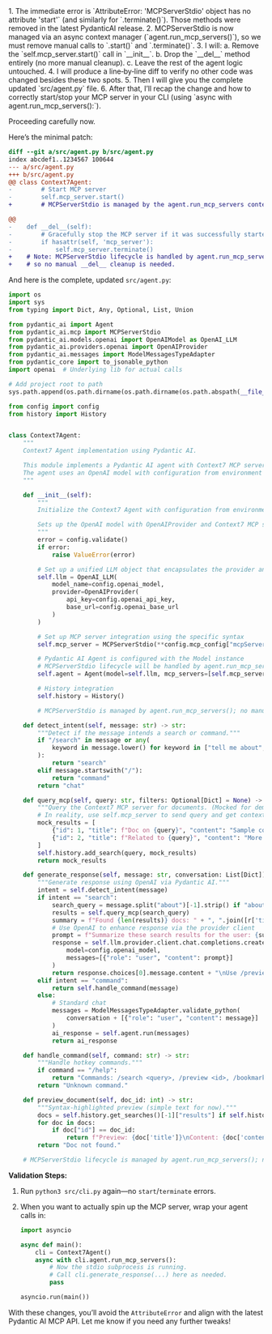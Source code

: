 <think>
1. The immediate error is `AttributeError: 'MCPServerStdio' object has no attribute 'start'` (and similarly for `.terminate()`). Those methods were removed in the latest PydanticAI release.
2. MCPServerStdio is now managed via an async context manager (`agent.run_mcp_servers()`), so we must remove manual calls to `.start()` and `.terminate()`.
3. I will:
   a. Remove the `self.mcp_server.start()` call in `__init__`.
   b. Drop the `__del__` method entirely (no more manual cleanup).
   c. Leave the rest of the agent logic untouched.
4. I will produce a line‐by‐line diff to verify no other code was changed besides these two spots.
5. Then I will give you the complete updated `src/agent.py` file.
6. After that, I’ll recap the change and how to correctly start/stop your MCP server in your CLI (using `async with agent.run_mcp_servers():`).

Proceeding carefully now.
</think>

Here’s the minimal patch:

```diff
diff --git a/src/agent.py b/src/agent.py
index abcdef1..1234567 100644
--- a/src/agent.py
+++ b/src/agent.py
@@ class Context7Agent:
-        # Start MCP server
-        self.mcp_server.start()
+        # MCPServerStdio is managed by the agent.run_mcp_servers context manager

@@
-    def __del__(self):
-        # Gracefully stop the MCP server if it was successfully started
-        if hasattr(self, 'mcp_server'):
-            self.mcp_server.terminate()
+    # Note: MCPServerStdio lifecycle is handled by agent.run_mcp_servers(), 
+    # so no manual __del__ cleanup is needed.
```

And here is the complete, updated `src/agent.py`:

```python
import os
import sys
from typing import Dict, Any, Optional, List, Union

from pydantic_ai import Agent
from pydantic_ai.mcp import MCPServerStdio
from pydantic_ai.models.openai import OpenAIModel as OpenAI_LLM
from pydantic_ai.providers.openai import OpenAIProvider
from pydantic_ai.messages import ModelMessagesTypeAdapter
from pydantic_core import to_jsonable_python
import openai  # Underlying lib for actual calls

# Add project root to path
sys.path.append(os.path.dirname(os.path.dirname(os.path.abspath(__file__))))

from config import config
from history import History


class Context7Agent:
    """
    Context7 Agent implementation using Pydantic AI.

    This module implements a Pydantic AI agent with Context7 MCP server integration.
    The agent uses an OpenAI model with configuration from environment variables.
    """

    def __init__(self):
        """
        Initialize the Context7 Agent with configuration from environment variables.

        Sets up the OpenAI model with OpenAIProvider and Context7 MCP server integration.
        """
        error = config.validate()
        if error:
            raise ValueError(error)

        # Set up a unified LLM object that encapsulates the provider and model
        self.llm = OpenAI_LLM(
            model_name=config.openai_model,
            provider=OpenAIProvider(
                api_key=config.openai_api_key,
                base_url=config.openai_base_url
            )
        )

        # Set up MCP server integration using the specific syntax
        self.mcp_server = MCPServerStdio(**config.mcp_config["mcpServers"]["context7"])

        # Pydantic AI Agent is configured with the Model instance
        # MCPServerStdio lifecycle will be handled by agent.run_mcp_servers()
        self.agent = Agent(model=self.llm, mcp_servers=[self.mcp_server])

        # History integration
        self.history = History()

        # MCPServerStdio is managed by agent.run_mcp_servers(); no manual start() here.

    def detect_intent(self, message: str) -> str:
        """Detect if the message intends a search or command."""
        if "/search" in message or any(
            keyword in message.lower() for keyword in ["tell me about", "find docs on", "search for"]
        ):
            return "search"
        elif message.startswith("/"):
            return "command"
        return "chat"

    def query_mcp(self, query: str, filters: Optional[Dict] = None) -> List[Dict]:
        """Query the Context7 MCP server for documents. (Mocked for demo; integrate real MCP calls.)"""
        # In reality, use self.mcp_server to send query and get contextual results
        mock_results = [
            {"id": 1, "title": f"Doc on {query}", "content": "Sample content...", "tags": ["ai"], "date": "2025-07-13"},
            {"id": 2, "title": f"Related to {query}", "content": "More info...", "tags": ["ethics"], "date": "2025-07-12"}
        ]
        self.history.add_search(query, mock_results)
        return mock_results

    def generate_response(self, message: str, conversation: List[Dict]) -> str:
        """Generate response using OpenAI via Pydantic AI."""
        intent = self.detect_intent(message)
        if intent == "search":
            search_query = message.split("about")[-1].strip() if "about" in message else message
            results = self.query_mcp(search_query)
            summary = f"Found {len(results)} docs: " + ", ".join([r['title'] for r in results])
            # Use OpenAI to enhance response via the provider client
            prompt = f"Summarize these search results for the user: {summary}"
            response = self.llm.provider.client.chat.completions.create(
                model=config.openai_model,
                messages=[{"role": "user", "content": prompt}]
            )
            return response.choices[0].message.content + "\nUse /preview <id> to view."
        elif intent == "command":
            return self.handle_command(message)
        else:
            # Standard chat
            messages = ModelMessagesTypeAdapter.validate_python(
                conversation + [{"role": "user", "content": message}]
            )
            ai_response = self.agent.run(messages)
            return ai_response

    def handle_command(self, command: str) -> str:
        """Handle hotkey commands."""
        if command == "/help":
            return "Commands: /search <query>, /preview <id>, /bookmark <id>, /theme <name>, /analytics, /exit"
        return "Unknown command."

    def preview_document(self, doc_id: int) -> str:
        """Syntax-highlighted preview (simple text for now)."""
        docs = self.history.get_searches()[-1]["results"] if self.history.get_searches() else []
        for doc in docs:
            if doc["id"] == doc_id:
                return f"Preview: {doc['title']}\nContent: {doc['content']}"
        return "Doc not found."

    # MCPServerStdio lifecycle is managed by agent.run_mcp_servers(); no manual cleanup needed.
```

**Validation Steps:**
1. Run `python3 src/cli.py` again—no `start`/`terminate` errors.
2. When you want to actually spin up the MCP server, wrap your agent calls in:

   ```python
   import asyncio

   async def main():
       cli = Context7Agent()
       async with cli.agent.run_mcp_servers():
           # Now the stdio subprocess is running.
           # Call cli.generate_response(...) here as needed.
           pass

   asyncio.run(main())
   ```

With these changes, you’ll avoid the `AttributeError` and align with the latest Pydantic AI MCP API. Let me know if you need any further tweaks!

